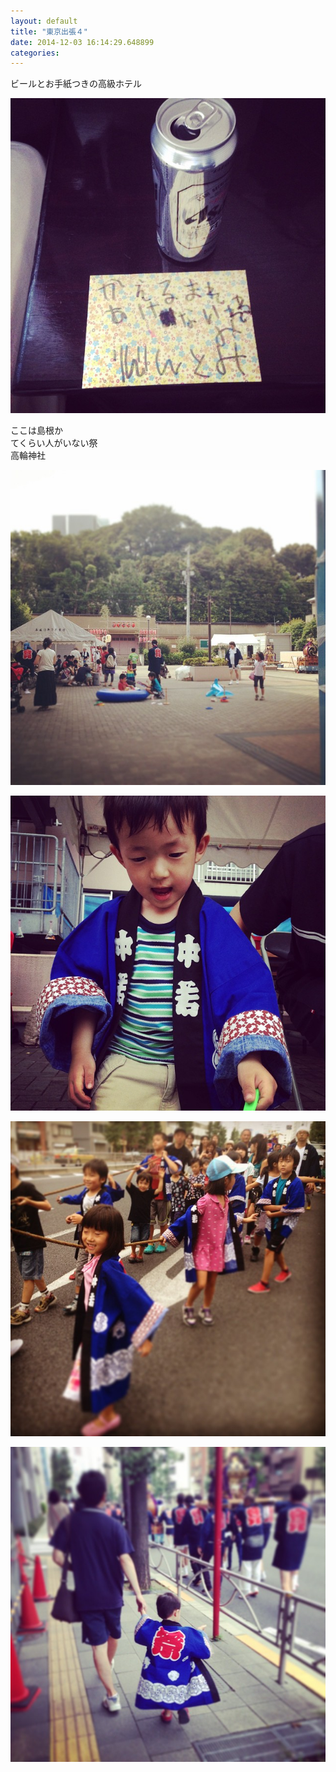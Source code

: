 ```yaml
---
layout: default
title: "東京出張４"
date: 2014-12-03 16:14:29.648899
categories: 
---
```


ビールとお手紙つきの高級ホテル

![ビールとお手紙つきの高級ホテル](/assets/images/201409/10691705_895788013783243_156593610_n.jpg)

ここは島根か  
てくらい人がいない祭  
高輪神社

![ここは島根か](/assets/images/201409/10632357_462988330510954_250393051_n.jpg)

![](/assets/images/201409/10683819_282343771976637_599590418_n.jpg)

![](/assets/images/201409/10684318_811620778882138_1467449741_n.jpg)

![](/assets/images/201409/10632013_309892605864098_2029957479_n.jpg)



